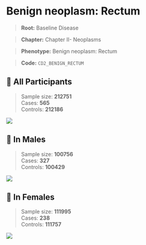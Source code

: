 # Benign neoplasm: Rectum

> **Root:** Baseline Disease  

> **Chapter:** Chapter II- Neoplasms  

> **Phenotype:** Benign neoplasm: Rectum  

> **Code:** `CD2_BENIGN_RECTUM`

## 🧪 All Participants  
> Sample size: **212751**  
> Cases: **565**  
> Controls: **212186**
<img src="/Disease/Figures/ALL/Baseline/CD2_BENIGN_RECTUM.png"/>
<CsvTable src="/public/Disease/Data/ALL/Baseline/LG_CD2_BENIGN_RECTUM.csv" label="🔍 View full results" />

## 👨 In Males  
> Sample size: **100756**  
> Cases: **327**  
> Controls: **100429**
<img src="/Disease/Figures/Male/Baseline/CD2_BENIGN_RECTUM.png"/>
<CsvTable src="/public/Disease/Data/Male/Baseline/LG_CD2_BENIGN_RECTUM.csv" label="🔍 View full results" />

## 👩 In Females  
> Sample size: **111995**  
> Cases: **238**  
> Controls: **111757**
<img src="/Disease/Figures/Female/Baseline/CD2_BENIGN_RECTUM.png"/>
<CsvTable src="/public/Disease/Data/Female/Baseline/LG_CD2_BENIGN_RECTUM.csv" label="🔍 View full results" />
